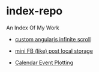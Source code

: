 # index-repo

An Index Of My Work

 - <a target="_blank" href="https://gotogsk85.github.io/custom-angularjs-infinite-scroll/">custom angularjs infinite scroll</a>

 - <a target="_blank" href="https://gotogsk85.github.io/fblike-post-localStorage/">mini FB (like) post local storage</a>
 
 - <a target="_blank" href="https://gotogsk85.github.io/calendar-events-plotting/t">Calendar Event Plotting</a>
 
